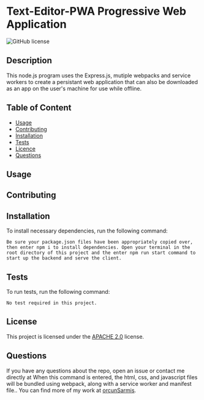   # **Text-Editor-PWA Progressive Web Application**

  ![GitHub license](https://img.shields.io/badge/license-APACHE2.0-blue.svg)
  
  ## Description 
  
  This node.js program uses the Express.js, mutiple webpacks and service workers to create a persistant web application that can also be downloaded as an app on the user's machine for use while offline.

  ## Table of Content

  * [Usage](#usage)
  * [Contributing](#contributing)
  * [Installation](#installation)
  * [Tests](#tests)
  * [Licence](#license)
  * [Questions](#questions)

  ## Usage

  

  ## Contributing

  

  ## Installation

  To install necessary dependencies, run the following command:
  ```
  Be sure your package.json files have been appropriately copied over, then enter npm i to install dependencies. Open your terminal in the root directory of this project and the enter npm run start command to start up the backend and serve the client.
  ```
  ## Tests

  To run tests, run the following command:
  ```
  No test required in this project.
  ```
  ## License

   This project is licensed under the [APACHE 2.0](https://www.apache.org/licenses/LICENSE-2.0) license. 

  ## Questions

  If you have any questions about the repo, open an issue or contact me directly at When this command is entered, the html, css, and javascript files will be bundled using webpack, along with a service worker and manifest file.. You can find more of my work at [orcunSarmis](https://github.com/orcunSarmis/).


